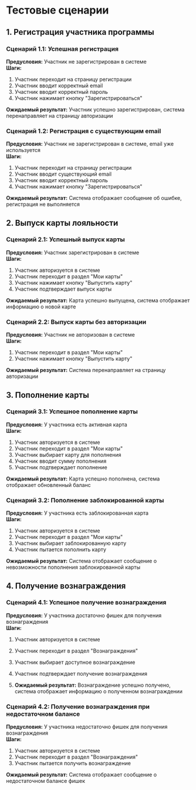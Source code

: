 # Тестовые сценарии

## 1. Регистрация участника программы

### Сценарий 1.1: Успешная регистрация

**Предусловия:** Участник не зарегистрирован в системе <br>
**Шаги:** <br>

1. Участник переходит на страницу регистрации
2. Участник вводит корректный email
3. Участник вводит корректный пароль
4. Участник нажимает кнопку "Зарегистрироваться"

**Ожидаемый результат:** Участник успешно зарегистрирован, система перенаправляет на страницу авторизации

### Сценарий 1.2: Регистрация с существующим email

**Предусловия:** Участник не зарегистрирован в системе, email уже используется <br>
**Шаги:** <br>

1. Участник переходит на страницу регистрации
2. Участник вводит существующий email
3. Участник вводит корректный пароль
4. Участник нажимает кнопку "Зарегистрироваться"

**Ожидаемый результат:** Система отображает сообщение об ошибке, регистрация не выполняется

## 2. Выпуск карты лояльности

### Сценарий 2.1: Успешный выпуск карты

**Предусловия:** Участник зарегистрирован в системе <br>
**Шаги:**

1. Участник авторизуется в системе
2. Участник переходит в раздел "Мои карты"
3. Участник нажимает кнопку "Выпустить карту"
4. Участник подтверждает выпуск карты

**Ожидаемый результат:** Карта успешно выпущена, система отображает информацию о новой карте

### Сценарий 2.2: Выпуск карты без авторизации

**Предусловия:** Участник не авторизован в системе <br>
**Шаги:**

1. Участник переходит в раздел "Мои карты"
2. Участник нажимает кнопку "Выпустить карту"

**Ожидаемый результат:** Система перенаправляет на страницу авторизации

## 3. Пополнение карты

### Сценарий 3.1: Успешное пополнение карты

**Предусловия:** У участника есть активная карта <br>
**Шаги:**

1. Участник авторизуется в системе
2. Участник переходит в раздел "Мои карты"
3. Участник выбирает карту для пополнения
4. Участник вводит сумму пополнения
5. Участник подтверждает пополнение

**Ожидаемый результат:** Карта успешно пополнена, система отображает обновленный баланс

### Сценарий 3.2: Пополнение заблокированной карты

**Предусловия:** У участника есть заблокированная карта <br>
**Шаги:**

1. Участник авторизуется в системе
2. Участник переходит в раздел "Мои карты"
3. Участник выбирает заблокированную карту
4. Участник пытается пополнить карту

**Ожидаемый результат:** Система отображает сообщение о невозможности пополнения заблокированной карты

## 4. Получение вознаграждения

### Сценарий 4.1: Успешное получение вознаграждения

**Предусловия:** У участника достаточно фишек для получения вознаграждения <br>
**Шаги:**

1. Участник авторизуется в системе
2. Участник переходит в раздел "Вознаграждения"
3. Участник выбирает доступное вознаграждение
4. Участник подтверждает получение вознаграждения

5. **Ожидаемый результат:** Вознаграждение успешно получено, система отображает информацию о полученном вознаграждении

### Сценарий 4.2: Получение вознаграждения при недостаточном балансе

**Предусловия:** У участника недостаточно фишек для получения вознаграждения <br>
**Шаги:**

1. Участник авторизуется в системе
2. Участник переходит в раздел "Вознаграждения"
3. Участник пытается получить вознаграждение

**Ожидаемый результат:** Система отображает сообщение о недостаточном балансе фишек 